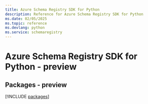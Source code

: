 ```yaml
---
title: Azure Schema Registry SDK for Python
description: Reference for Azure Schema Registry SDK for Python
ms.date: 02/05/2025
ms.topic: reference
ms.devlang: python
ms.service: schemaregistry
---
```

# Azure Schema Registry SDK for Python - preview
## Packages - preview
[!INCLUDE [packages](schema-registry-index.md)]